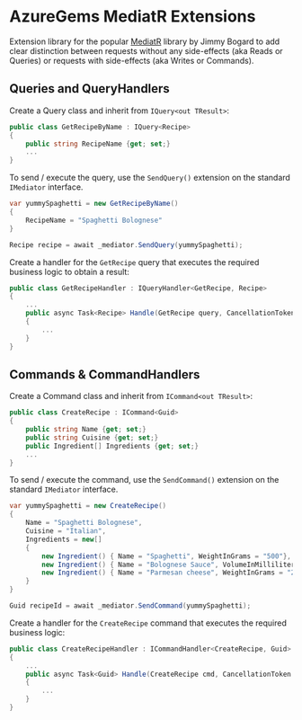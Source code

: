 # AzureGems MediatR Extensions

Extension library for the popular [MediatR](https://github.com/jbogard/MediatR) library by Jimmy Bogard to add clear distinction between requests without any side-effects (aka Reads or Queries) or requests with side-effects (aka Writes or Commands).

## Queries and QueryHandlers

Create a Query class and inherit from `IQuery<out TResult>`:

```cs
public class GetRecipeByName : IQuery<Recipe>
{
    public string RecipeName {get; set;}
    ...
}
```

To send / execute the query, use the `SendQuery()` extension on the standard `IMediator` interface.

```cs
var yummySpaghetti = new GetRecipeByName()
{
    RecipeName = "Spaghetti Bolognese"
}

Recipe recipe = await _mediator.SendQuery(yummySpaghetti);
```

Create a handler for the `GetRecipe` query that executes the required business logic to obtain a result:

```cs
public class GetRecipeHandler : IQueryHandler<GetRecipe, Recipe>
{
    ...
    public async Task<Recipe> Handle(GetRecipe query, CancellationToken ct)
    {
        ...
    }
}
```

## Commands & CommandHandlers

Create a Command class and inherit from `ICommand<out TResult>`:

```cs
public class CreateRecipe : ICommand<Guid>
{
    public string Name {get; set;}
    public string Cuisine {get; set;}
    public Ingredient[] Ingredients {get; set;}
    ...
}
```

To send / execute the command, use the `SendCommand()` extension on the standard `IMediator` interface.

```cs
var yummySpaghetti = new CreateRecipe()
{
    Name = "Spaghetti Bolognese",
    Cuisine = "Italian",
    Ingredients = new[]
    {
        new Ingredient() { Name = "Spaghetti", WeightInGrams = "500"},
        new Ingredient() { Name = "Bolognese Sauce", VolumeInMilliliters = "500"},
        new Ingredient() { Name = "Parmesan cheese", WeightInGrams = "250"},
    }
}

Guid recipeId = await _mediator.SendCommand(yummySpaghetti);
```

Create a handler for the `CreateRecipe` command that executes the required business logic:

```cs
public class CreateRecipeHandler : ICommandHandler<CreateRecipe, Guid>
{
    ...
    public async Task<Guid> Handle(CreateRecipe cmd, CancellationToken ct)
    {
        ...
    }
}
```

